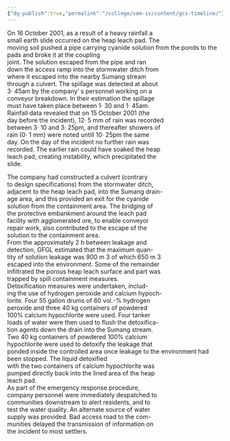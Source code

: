 ```yaml
---
{"dg-publish":true,"permalink":"/college/sem-iv/content/gcs-timeline/"}
---
```



On 16 October 2001, as a result of a heavy rainfall a  
small earth slide occurred on the heap leach pad. The  
moving soil pushed a pipe carrying cyanide solution 
from the ponds to the pads and broke it at the coupling  
joint. The solution escaped from the pipe and ran  
down the access ramp into the stormwater ditch from  
where it escaped into the nearby Sumang stream  
through a culvert. The spillage was detected at about  
3· 45am by the company’ s personnel working on a  
conveyor breakdown. In their estimation the spillage  
must have taken place between 1· 30 and 1· 45am.  
Rainfall data revealed that on 15 October 2001 (the  
day before the incident), 12· 5 mm of rain was recorded  
between 3· 10 and 3· 25pm, and thereafter showers of  
rain (0· 1 mm) were noted untill 10· 25pm the same  
day. On the day of the incident no further rain was  
recorded. The earlier rain could have soaked the heap  
leach pad, creating instability, which precipitated the  
slide.

The company had constructed a culvert (contrary  
to design specifications) from the stormwater ditch,  
adjacent to the heap leach pad, into the Sumang drain-  
age area, and this provided an exit for the cyanide  
solution from the containment area. The bridging of  
the protective embankment around the leach pad  
facility with agglomerated ore, to enable conveyor  
repair work, also contributed to the escape of the  
solution to the containment area.  
From the approximately 2 h between leakage and  
detection, GFGL estimated that the maximum quan-  
tity of solution leakage was 900 m 3 of which 650 m 3  
escaped into the environment. Some of the remainder  
infiltrated the porous heap leach surface and part was  
trapped by spill containment measures.  
Detoxification measures were undertaken, includ-  
ing the use of hydrogen peroxide and calcium hypoch-  
lorite. Four 55 gallon drums of 60 vol.-% hydrogen  
peroxide and three 40 kg containers of powdered  
100% calcium hypochlorite were used. Four tanker  
loads of water were then used to flush the detoxifica-  
tion agents down the drain into the Sumang stream.  
Two 40 kg containers of powdered 100% calcium  
hypochlorite were used to detoxify the leakage that  
ponded inside the controlled area once leakage to the
environment had been stopped. The liquid detoxified  
with the two containers of calcium hypochlorite was  
pumped directly back into the lined area of the heap  
leach pad.  
As part of the emergency response procedure,  
company personnel were immediately despatched to  
communities downstream to alert residents, and to  
test the water quality. An alternate source of water  
supply was provided. Bad access road to the com-  
munities delayed the transmission of information on  
the incident to most settlers.

